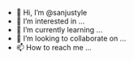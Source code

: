 - 👋 Hi, I’m @sanjustyle
- 👀 I’m interested in ...
- 🌱 I’m currently learning ...
- 💞️ I’m looking to collaborate on ...
- 📫 How to reach me ...

<!---
sanjustyle/sanjustyle is a ✨ special ✨ repository because its `README.md` (this file) appears on your GitHub profile.
You can click the Preview link to take a look at your changes.
--->
